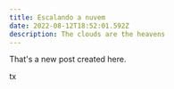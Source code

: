 ```yaml
---
title: Escalando a nuvem
date: 2022-08-12T18:52:01.592Z
description: The clouds are the heavens
---
```

That's a new post created here.



tx